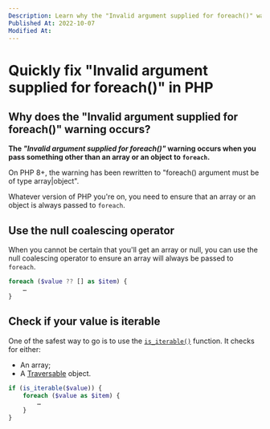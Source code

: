 ```yaml
---
Description: Learn why the "Invalid argument supplied for foreach()" warning happens, and let me show you multiple ways to fix it.
Published At: 2022-10-07
Modified At:
---
```


# Quickly fix "Invalid argument supplied for foreach()" in PHP

## Why does the "Invalid argument supplied for foreach()" warning occurs?

**The *"Invalid argument supplied for foreach()"* warning occurs when you pass something other than an array or an object to `foreach`.**

On PHP 8+, the warning has been rewritten to "foreach() argument must be of type array|object".

Whatever version of PHP you're on, you need to ensure that an array or an object is always passed to `foreach`.

## Use the null coalescing operator

When you cannot be certain that you'll get an array or null, you can use the null coalescing operator to ensure an array will always be passed to `foreach`.

```php
foreach ($value ?? [] as $item) {
    …
}
```

## Check if your value is iterable

One of the safest way to go is to use the [`is_iterable()`](https://www.php.net/is_iterable) function. It checks for either:
- An array;
- A [Traversable](https://www.php.net/manual/en/class.traversable.php) object.

```php
if (is_iterable($value)) {
    foreach ($value as $item) {
	    …
    }
}
```

